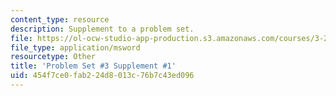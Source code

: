 ```yaml
---
content_type: resource
description: Supplement to a problem set.
file: https://ol-ocw-studio-app-production.s3.amazonaws.com/courses/3-22-mechanical-behavior-of-materials-spring-2008/454f7ce0fab224d8013c76b7c43ed096_3_1.xls
file_type: application/msword
resourcetype: Other
title: 'Problem Set #3 Supplement #1'
uid: 454f7ce0-fab2-24d8-013c-76b7c43ed096
---
```

